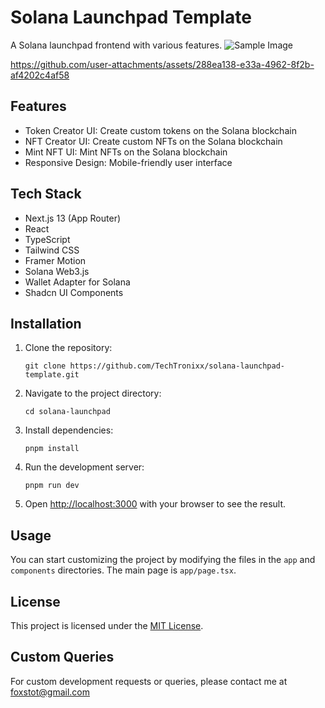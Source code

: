 # Solana Launchpad Template

A Solana launchpad frontend with various features.
![Sample Image](https://github.com/TechTronixx/sol-launchpad/blob/master/Sample.png)

https://github.com/user-attachments/assets/288ea138-e33a-4962-8f2b-af4202c4af58

## Features
- Token Creator UI: Create custom tokens on the Solana blockchain
- NFT Creator UI: Create custom NFTs on the Solana blockchain 
- Mint NFT UI: Mint NFTs on the Solana blockchain
- Responsive Design: Mobile-friendly user interface

## Tech Stack

- Next.js 13 (App Router)
- React
- TypeScript
- Tailwind CSS
- Framer Motion
- Solana Web3.js
- Wallet Adapter for Solana
- Shadcn UI Components

## Installation

1. Clone the repository:

   ```
   git clone https://github.com/TechTronixx/solana-launchpad-template.git
   ```

2. Navigate to the project directory:

   ```
   cd solana-launchpad
   ```

3. Install dependencies:

   ```
   pnpm install
   ```

4. Run the development server:

   ```
   pnpm run dev
   ```

5. Open [http://localhost:3000](http://localhost:3000) with your browser to see the result.

## Usage

You can start customizing the project by modifying the files in the `app` and `components` directories. The main page is `app/page.tsx`.

## License

This project is licensed under the [MIT License](https://opensource.org/licenses/MIT).

## Custom Queries

For custom development requests or queries, please contact me at
[foxstot@gmail.com](mailto:foxstot@gmail.com)

